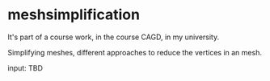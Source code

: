# meshsimplification
It's part of a course work, in the course CAGD, in my university. 

Simplifying meshes, different approaches to reduce the vertices in an mesh.

input:
TBD

